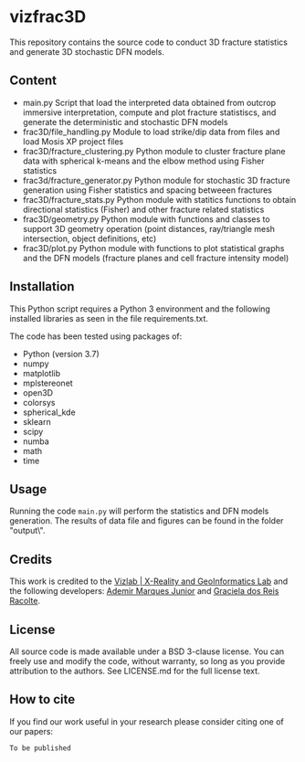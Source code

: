 # vizfrac3D


This repository contains the source code to conduct 3D fracture statistics and generate 3D stochastic DFN models. 


## Content
- main.py
Script that load the interpreted data obtained from outcrop immersive interpretation, compute and plot fracture statistiscs, and generate the deterministic and stochastic DFN models
- frac3D/file_handling.py
Module to load strike/dip data from files and load Mosis XP project files
- frac3D/fracture_clustering.py
Python module to cluster fracture plane data with spherical k-means and the elbow method using Fisher statistics
- frac3d/fracture_generator.py
Python module for stochastic 3D fracture generation using Fisher statistics and spacing betweeen fractures
- frac3D/fracture_stats.py
Python module with statitics functions to obtain directional statistics (Fisher) and other fracture related statistics
- frac3D/geometry.py
Python module with functions and classes to support 3D geometry operation (point distances, ray/triangle mesh intersection, object definitions, etc)
- frac3D/plot.py
Python module with functions to plot statistical graphs and the DFN models (fracture planes and cell fracture intensity model)

## Installation

This Python script requires a Python 3 environment and the following installed libraries as seen in the file requirements.txt.

The code has been tested using packages of:  
- Python (version 3.7)
- numpy
- matplotlib
- mplstereonet
- open3D
- colorsys
- spherical_kde
- sklearn
- scipy
- numba
- math
- time

## Usage
Running the code `main.py` will perform the statistics and DFN models generation. The results of data file and figures can be found in the folder "output\\". 


## Credits	
This work is credited to the [Vizlab | X-Reality and GeoInformatics Lab](http://vizlab.unisinos.br/) and the following developers:	[Ademir Marques Junior](https://www.researchgate.net/profile/Ademir_Junior) and [Graciela dos Reis Racolte](https://www.researchgate.net/profile/Graciela-Racolte).


## License

All source code is made available under a BSD 3-clause license. You can freely use and modify the code, without warranty, so long as you provide attribution to the authors. See LICENSE.md for the full license text.

## How to cite

If you find our work useful in your research please consider citing one of our papers:

```bash
To be published
```

